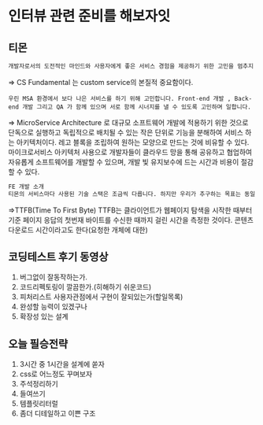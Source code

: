 # 인터뷰 관련 준비를 해보자잇

## 티몬

```md
개발자로서의 도전적인 마인드와 사용자에게 좋은 서비스 경험을 제공하기 위한 고민을 멈추지 않는 개발자를 찾습니다. 최신 트렌드를 추구하지만 서비스의 안정성과 CS Fundamental도 같이 중요하게 생각하는 겸손한 개발자로 같이 발전해 나가고자 하시는 분을 찾습니다.
```

=> CS Fundamental 는 custom service의 본질적 중요함이다.

`우린 MSA 환경에서 보다 나은 서비스를 하기 위해 고민합니다. Front-end 개발 , Back-end 개발 그리고 QA 가 함께 있으며 서로 함께 시너지를 낼 수 있도록 고민하며 일합니다.`

=> MicroService Architecture 로 대규모 소프트웨어 개발에 적용하기 위한 것으로 단독으로 실행하고 독립적으로 배치될 수 있는 작은 단위로 기능을 분해하여 서비스 하는 아키텍처이다. 레고 블록을 조립하여 원하는 모양으로 만드는 것에 비유할 수 있다. 마이크로서비스 아키텍처 사용으로 개발자들이 클라우드 망을 통해 공유하고 협업하여 자유롭게 소프트웨어를 개발할 수 있으며, 개발 빛 유지보수에 드는 시간과 비용이 절감할 수 있다.

```md
FE 개발 소개
티몬의 서비스마다 사용된 기술 스택은 조금씩 다릅니다. 하지만 우리가 추구하는 목표는 동일 합니다. TTFB 를 줄이고 최소한의 인터렉션을 통해 사용자에게 보다 우아한 쇼핑 환경을 제공 하는 것. 서비스 특성에 맞게 react와 redux 를 함께 사용 하기도 하고 redux 만 쓰기도 하고 전통적인 방법으로 순수한 JavaScript로 개발 하기도 합니다. 이러한 방법들은 각 서비스가 제공되는 환경과 규모에 따라 자율적으로 판단하고 있으며 함께 치열하게 논의 하여 결정 합니다.
```

=>TTFB(Time To First Byte)
TTFB는 클라이언트가 웹페이지 탐색을 시작한 때부터 기준 페이지 응답의 첫번재 바이트를 수신한 때까지 걸린 시간을 측정한 것이다.
콘텐츠 다운로드 시간이라고도 한다(요청한 개체에 대한)

## 코딩테스트 후기 동영상

1. 버그없이 잘동작하는가.
2. 코드리펙토링이 깔끔한가.(히해하기 쉬운코드)
3. 피처리스트 사용자관점에서 구현이 잘되있는가(할일목록)
4. 완성할 능력이 있겠구나
5. 확장성 있는 설계

## 오늘 필승전략

1. 3시간 중 1시간을 설계에 쏟자
2. css로 어느정도 꾸며보자
3. 주석정리하기
4. 들여쓰기
5. 템플릿리터럴
6. 좀더 디테일하고 이쁜 구조
